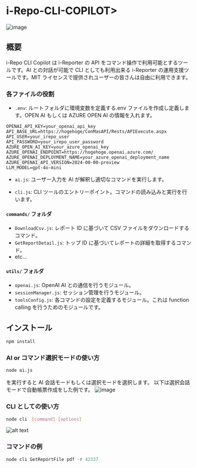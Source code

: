 # i-Repo-CLI-COPILOT>

![image](https://i.gyazo.com/6942fa80f8f5daa6d2839b844dd90cec.jpg)

## 概要

i-Repo CLI Copilot は i-Reporter の API をコマンド操作で利用可能とするツールです。AI との対話が可能で CLI としても利用出来る i-Reporter の運用支援ツールです。MIT ライセンスで提供されユーザーの皆さんは自由に利用できます。

### 各ファイルの役割

- `.env`: ルートフォルダに環境変数を定義する.env ファイルを作成し定義します。OPEN AI もしくは AZURE OPEN AI の情報を入れます。

```
OPENAI_API_KEY=your_openai_api_key
API_BASE_URL=https://hogehoge/ConMasAPI/Rests/APIExecute.aspx
API_USER=your_irepo_user
API_PASSWORD=your_irepo_user_password
AZURE_OPEN_AI_KEY=your_azure_openai_key
AZURE_OPENAI_ENDPOINT=https://hogehoge.openai.azure.com/
AZURE_OPENAI_DEPLOYMENT_NAME=your_azure_openai_deployment_name
AZURE_OPENAI_API_VERSION=2024-00-00-preview
LLM_MODEL=gpt-4o-mini

```

- `ai.js`: ユーザー入力を AI が解釈し適切なコマンドを実行します。

- `cli.js`: CLI ツールのエントリーポイント。コマンドの読み込みと実行を行います。

#### `commands/` フォルダ

- `DownloadCsv.js`: レポート ID に基づいて CSV ファイルをダウンロードするコマンド。
- `GetReportDetail.js`: トップ ID に基づいてレポートの詳細を取得するコマンド。
- etc...

#### `utils/` フォルダ

- `openai.js`: OpenAI AI との通信を行うモジュール。
- `sessionManager.js`: セッション管理を行うモジュール。
- `toolsConfig.js`: 各コマンドの設定を定義するモジュール。これは function calling を行うためのモジュールです。

## インストール

```sh
npm install
```

### AI or コマンド選択モードの使い方

```sh
node ai.js
```

を実行すると AI 会話モードもしくは選択モードを選択します。
以下は選択会話モードで自動帳票作成をした例です。
![image](https://i.gyazo.com/8762469ed1af8a827b03de5f54f903ab.png)

### CLI としての使い方

```sh
node cli　[command] [options]
```

![alt text](https://i.gyazo.com/ab2d692d9ff1fb850622beb9a64aa3b2.png)

### コマンドの例

```js
node cli GetReportFile pdf -r 42337
```
